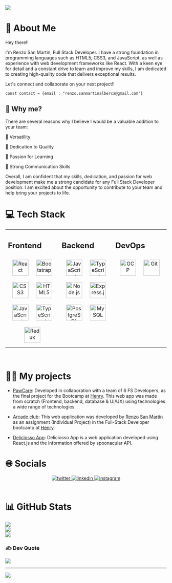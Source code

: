 ![](/assets/GIF%20rsmalberca_final.gif)

# 🚀 About Me

Hey there!!

I'm Renzo San Martin, Full Stack Developer.
I have a strong foundation in programming languages such as HTML5, CSS3, and JavaScript, as well as experience with web development frameworks like React. With a keen eye for detail and a constant drive to learn and improve my skills, I am dedicated to creating high-quality code that delivers exceptional results.

Let's connect and collaborate on your next project!!

```
const contact = {email : "renzo.sanmartinalberca@gmail.com"}
```

## 🔬 Why me?

There are several reasons why I believe I would be a valuable addition to your team:

🎯 Versatility

🎯 Dedication to Quality

🎯 Passion for Learning

🎯 Strong Communication Skills

Overall, I am confident that my skills, dedication, and passion for web development make me a strong candidate for any Full Stack Developer position. I am excited about the opportunity to contribute to your team and help bring your projects to life.

# 💻 Tech Stack

<table><tr><td valign="top" width="33%">

## Frontend

<div align="center">  
<a href="https://reactjs.org/" target="_blank"><img style="margin: 10px" src="https://profilinator.rishav.dev/skills-assets/react-original-wordmark.svg" alt="React" height="50" /></a>  
<a href="https://getbootstrap.com/docs/3.4/javascript/" target="_blank"><img style="margin: 10px" src="https://profilinator.rishav.dev/skills-assets/bootstrap-plain.svg" alt="Bootstrap" height="50" /></a>  
<a href="https://www.w3schools.com/css/" target="_blank"><img style="margin: 10px" src="https://profilinator.rishav.dev/skills-assets/css3-original-wordmark.svg" alt="CSS3" height="50" /></a>  
<a href="https://en.wikipedia.org/wiki/HTML5" target="_blank"><img style="margin: 10px" src="https://profilinator.rishav.dev/skills-assets/html5-original-wordmark.svg" alt="HTML5" height="50" /></a>  
<a href="https://www.javascript.com/" target="_blank"><img style="margin: 10px" src="https://profilinator.rishav.dev/skills-assets/javascript-original.svg" alt="JavaScript" height="50" /></a>  
<a href="https://www.typescriptlang.org/" target="_blank"><img style="margin: 10px" src="https://profilinator.rishav.dev/skills-assets/typescript-original.svg" alt="TypeScript" height="50" /></a>  
<a href="https://redux.js.org/" target="_blank"><img style="margin: 10px" src="https://profilinator.rishav.dev/skills-assets/redux-original.svg" alt="Redux" height="50" /></a>  
</div>

</td><td valign="top" width="33%">

## Backend

<div align="center">  
<a href="https://www.javascript.com/" target="_blank"><img style="margin: 10px" src="https://profilinator.rishav.dev/skills-assets/javascript-original.svg" alt="JavaScript" height="50" /></a>  
<a href="https://www.typescriptlang.org/" target="_blank"><img style="margin: 10px" src="https://profilinator.rishav.dev/skills-assets/typescript-original.svg" alt="TypeScript" height="50" /></a>  
<a href="https://nodejs.org/" target="_blank"><img style="margin: 10px" src="https://profilinator.rishav.dev/skills-assets/nodejs-original-wordmark.svg" alt="Node.js" height="50" /></a>  
<a href="https://expressjs.com/" target="_blank"><img style="margin: 10px" src="https://profilinator.rishav.dev/skills-assets/express-original-wordmark.svg" alt="Express.js" height="50" /></a>  
<a href="https://www.postgresql.org/" target="_blank"><img style="margin: 10px" src="https://profilinator.rishav.dev/skills-assets/postgresql-original-wordmark.svg" alt="PostgreSQL" height="50" /></a>  
<a href="https://www.mysql.com/" target="_blank"><img style="margin: 10px" src="https://profilinator.rishav.dev/skills-assets/mysql-original-wordmark.svg" alt="MySQL" height="50" /></a>  
</div>

</td><td valign="top" width="33%">

## DevOps

<div align="center">  
<a href="https://cloud.google.com/" target="_blank"><img style="margin: 10px" src="https://profilinator.rishav.dev/skills-assets/google_cloud-icon.svg" alt="GCP" height="50" /></a>  
<a href="https://github.com/" target="_blank"><img style="margin: 10px" src="https://profilinator.rishav.dev/skills-assets/git-scm-icon.svg" alt="Git" height="50" /></a>

</td></tr></table>

<br/>

# 👨‍💻 My projects

- [PawCare](https://pawcare.vercel.app/): Developed in collaboration with a team of 6 FS Developers, as the final project for the Bootcamp at [Henry](https://www.soyhenry.com/). This web app was made from scratch (Frontend, backend, database & UI/UX) using technologies a wide range of technologies.

- [Arcade club](https://videogames-pi-five.vercel.app/): This web application was developed by [Renzo San Martin](https://www.linkedin.com/in/renzo-san-martin-alberca-5b07b3130/) as an assignment (Individual Project) in the Full-Stack Developer bootcamp at [Henry](https://www.soyhenry.com/).

- [Deliciosso App](https://deliciosso-recipes.vercel.app/): Deliciosso App is a web application developed using React.js and the information offered by spoonacular API.

# 🌐 Socials

<div align="center">
<a href="https://twitter.com/rsmalberca" target="_blank">
<img src=https://img.shields.io/badge/twitter-%2300acee.svg?&style=for-the-badge&logo=twitter&logoColor=white alt=twitter style="margin-bottom: 5px;" />
</a>
<a href="https://www.linkedin.com/in/renzo-san-martin-alberca-fullstack-dev/" target="_blank">
<img src=https://img.shields.io/badge/linkedin-%231E77B5.svg?&style=for-the-badge&logo=linkedin&logoColor=white alt=linkedin style="margin-bottom: 5px;" />
</a>
<a href="https://instagram.com/rsmalberca" target="_blank">
<img src=https://img.shields.io/badge/instagram-%23000000.svg?&style=for-the-badge&logo=instagram&logoColor=white alt=instagram style="margin-bottom: 5px;" />
</a>  
</div>

<br/>

# 📊 GitHub Stats

![](https://github-readme-stats.vercel.app/api?username=rsmalberca&theme=dark&hide_border=false&include_all_commits=true&count_private=true)<br/>
![](https://github-readme-streak-stats.herokuapp.com/?user=rsmalberca&theme=dark&hide_border=false)<br/>
![](https://github-readme-stats.vercel.app/api/top-langs/?username=rsmalberca&theme=dark&hide_border=false&include_all_commits=true&count_private=true&layout=compact)

### ✍️ Dev Quote

![](https://quotes-github-readme.vercel.app/api?type=vetical&theme=radical)

---

[![](https://visitcount.itsvg.in/api?id=rsmalberca&icon=9&color=1)](https://visitcount.itsvg.in)

<!-- Proudly created with GPRM ( https://gprm.itsvg.in ) -->
